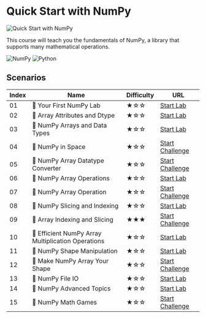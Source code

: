 # Quick Start with NumPy

![Quick Start with NumPy](https://cover-creator.labex.io/quick-start-with-numpy.png)

This course will teach you the fundamentals of NumPy, a library that supports many mathematical operations. 

![NumPy](https://img.shields.io/badge/NumPy-whitesmoke?style=for-the-badge&logo=numpy)
![Python](https://img.shields.io/badge/Python-whitesmoke?style=for-the-badge&logo=python)


## Scenarios

|   Index | Name                                               | Difficulty   | URL                                                                       |
|---------|----------------------------------------------------|--------------|---------------------------------------------------------------------------|
|      01 | 📖 Your First NumPy Lab                            | ★☆☆          | <a target='_blank' href='https://labex.io/labs/92735'>Start Lab</a>       |
|      02 | 📖 Array Attributes and Dtype                      | ★☆☆          | <a target='_blank' href='https://labex.io/labs/8027'>Start Lab</a>        |
|      03 | 📖 NumPy Arrays and Data Types                     | ★☆☆          | <a target='_blank' href='https://labex.io/labs/4996'>Start Lab</a>        |
|      04 | 🎯 NumPy in Space                                  | ★☆☆          | <a target='_blank' href='https://labex.io/labs/33961'>Start Challenge</a> |
|      05 | 🎯 NumPy Array Datatype Converter                  | ★☆☆          | <a target='_blank' href='https://labex.io/labs/9187'>Start Challenge</a>  |
|      06 | 📖 NumPy Array Operations                          | ★☆☆          | <a target='_blank' href='https://labex.io/labs/1403'>Start Lab</a>        |
|      07 | 🎯 NumPy Array Operation                           | ★☆☆          | <a target='_blank' href='https://labex.io/labs/8708'>Start Challenge</a>  |
|      08 | 📖 NumPy Slicing and Indexing                      | ★☆☆          | <a target='_blank' href='https://labex.io/labs/352'>Start Lab</a>         |
|      09 | 🎯 Array Indexing and Slicing                      | ★★★          | <a target='_blank' href='https://labex.io/labs/38504'>Start Challenge</a> |
|      10 | 📖 Efficient NumPy Array Multiplication Operations | ★☆☆          | <a target='_blank' href='https://labex.io/labs/5007'>Start Lab</a>        |
|      11 | 📖 NumPy Shape Manipulation                        | ★☆☆          | <a target='_blank' href='https://labex.io/labs/214'>Start Lab</a>         |
|      12 | 🎯 Make NumPy Array Your Shape                     | ★☆☆          | <a target='_blank' href='https://labex.io/labs/8687'>Start Challenge</a>  |
|      13 | 📖 NumPy File IO                                   | ★☆☆          | <a target='_blank' href='https://labex.io/labs/127'>Start Lab</a>         |
|      14 | 📖 NumPy Advanced Topics                           | ★☆☆          | <a target='_blank' href='https://labex.io/labs/11'>Start Lab</a>          |
|      15 | 🎯 NumPy Math Games                                | ★☆☆          | <a target='_blank' href='https://labex.io/labs/10'>Start Challenge</a>    |

